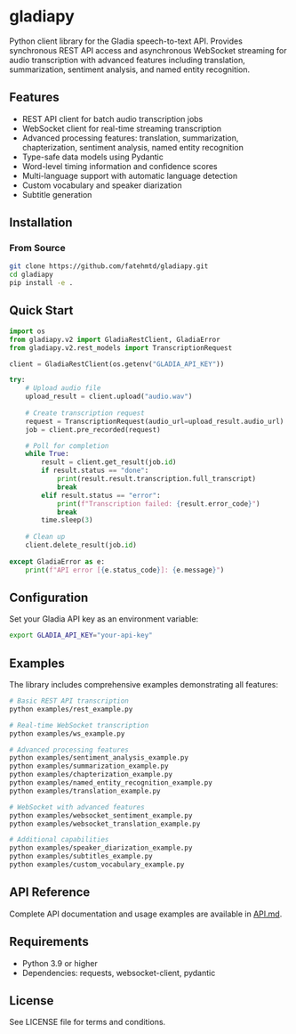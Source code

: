 # gladiapy

Python client library for the Gladia speech-to-text API. Provides synchronous REST API access and asynchronous WebSocket streaming for audio transcription with advanced features including translation, summarization, sentiment analysis, and named entity recognition.

## Features

- REST API client for batch audio transcription jobs
- WebSocket client for real-time streaming transcription
- Advanced processing features: translation, summarization, chapterization, sentiment analysis, named entity recognition
- Type-safe data models using Pydantic
- Word-level timing information and confidence scores
- Multi-language support with automatic language detection
- Custom vocabulary and speaker diarization
- Subtitle generation

## Installation

### From Source
```bash
git clone https://github.com/fatehmtd/gladiapy.git
cd gladiapy
pip install -e .
```

## Quick Start

```python
import os
from gladiapy.v2 import GladiaRestClient, GladiaError
from gladiapy.v2.rest_models import TranscriptionRequest

client = GladiaRestClient(os.getenv("GLADIA_API_KEY"))

try:
    # Upload audio file
    upload_result = client.upload("audio.wav")
    
    # Create transcription request
    request = TranscriptionRequest(audio_url=upload_result.audio_url)
    job = client.pre_recorded(request)

    # Poll for completion
    while True:
        result = client.get_result(job.id)
        if result.status == "done":
            print(result.result.transcription.full_transcript)
            break
        elif result.status == "error":
            print(f"Transcription failed: {result.error_code}")
            break
        time.sleep(3)
        
    # Clean up
    client.delete_result(job.id)
    
except GladiaError as e:
    print(f"API error [{e.status_code}]: {e.message}")
```

## Configuration

Set your Gladia API key as an environment variable:

```bash
export GLADIA_API_KEY="your-api-key"
```

## Examples

The library includes comprehensive examples demonstrating all features:

```bash
# Basic REST API transcription
python examples/rest_example.py

# Real-time WebSocket transcription
python examples/ws_example.py

# Advanced processing features
python examples/sentiment_analysis_example.py
python examples/summarization_example.py
python examples/chapterization_example.py
python examples/named_entity_recognition_example.py
python examples/translation_example.py

# WebSocket with advanced features
python examples/websocket_sentiment_example.py
python examples/websocket_translation_example.py

# Additional capabilities
python examples/speaker_diarization_example.py
python examples/subtitles_example.py
python examples/custom_vocabulary_example.py
```

## API Reference

Complete API documentation and usage examples are available in [API.md](API.md).

## Requirements

- Python 3.9 or higher
- Dependencies: requests, websocket-client, pydantic

## License

See LICENSE file for terms and conditions.